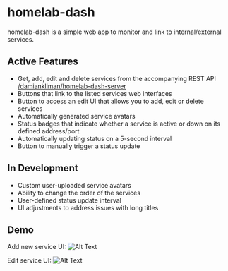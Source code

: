 
# homelab-dash

homelab-dash is a simple web app to monitor and link to internal/external services.

## Active Features

- Get, add, edit and delete services from the accompanying REST API [/damiankliman/homelab-dash-server](https://github.com/damiankliman/homelab-dash-server)
- Buttons that link to the listed services web interfaces
- Button to access an edit UI that allows you to add, edit or delete services
- Automatically generated service avatars
- Status badges that indicate whether a service is active or down on its defined address/port
- Automatically updating status on a 5-second interval
- Button to manually trigger a status update

## In Development

- Custom user-uploaded service avatars
- Ability to change the order of the services
- User-defined status update interval
- UI adjustments to address issues with long titles


## Demo
Add new service UI:
![Alt Text](https://s7.gifyu.com/images/dash-addnew.gif)

Edit service UI:
![Alt Text](https://s7.gifyu.com/images/dash-edit.gif)


